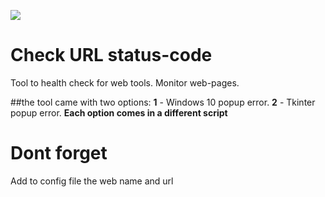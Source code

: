 ![](https://visitor-badge.glitch.me/badge?page_id=Yoas1.check_url_status_code)

# Check URL status-code
Tool to health check for web tools.
Monitor web-pages.


##the tool came with two options:
**1** - Windows 10 popup error.
**2** - Tkinter popup error.
**Each option comes in a different script**


# Dont forget
Add to config file the web name and url 